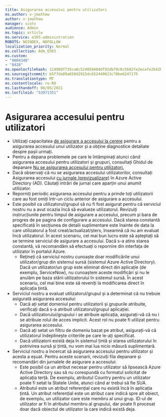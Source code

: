```yaml
---
title: Asigurarea accesului pentru utilizatori
ms.author: v-jmathew
author: v-jmathew
manager: scotv
audience: Admin
ms.topic: article
ms.service: o365-administration
ROBOTS: NOINDEX, NOFOLLOW
localization_priority: Normal
ms.collection: Adm_O365
ms.custom:
- "9004348"
- "8428"
ms.openlocfilehash: 12490df735ca8c524058404df92db79c6c5682fe2ecafe2b42baed70fa3ab142
ms.sourcegitcommit: b5f7da89a650d2915dc652449623c78be6247175
ms.translationtype: MT
ms.contentlocale: ro-RO
ms.lasthandoff: 08/05/2021
ms.locfileid: "53971351"
---
```

# <a name="user-provisioning"></a>Asigurarea accesului pentru utilizatori

- Utilizați capacitatea [de asigurare a accesului la cerere](https://docs.microsoft.com/azure/active-directory/app-provisioning/provision-on-demand) pentru a asigurarea accesului unui utilizator și a obține diagnostice detaliate despre pașii urmați.
- Pentru a depana problemele pe care le întâmpinați atunci când asigurarea accesului pentru utilizatori și grupuri, consultați Ghidul de depanare [Nu se asigurarea accesului pentru utilizatori.](https://docs.microsoft.com/azure/active-directory/app-provisioning/application-provisioning-config-problem-no-users-provisioned)
- Dacă observați că nu se asigurarea accesului utilizatorilor, consultați Asigurarea accesului [cu jurnale (previzualizare)](https://docs.microsoft.com/azure/active-directory/reports-monitoring/concept-provisioning-logs) în Azure Active Directory (AD). Căutați intrări de jurnal care aparțin unui anumit utilizator.
- Reporniți periodic asigurarea accesului pentru a prinde toți utilizatorii care au fost omiți într-un ciclu anterior de asigurare a accesului.
- Este posibil ca utilizatorul/grupul să nu fi fost asigurat pentru că serviciul nostru nu a avut ocazia încă să evalueze utilizatorul. Revizuiți instrucțiunile pentru timpul de asigurare a accesului, precum și bara de progres de pe pagina de configurare a accesului. Dacă starea constantă specificată în secțiunea de detalii suplimentare este înainte de data la care utilizatorul a fost creat/actualizat/șters, înseamnă că nu am evaluat încă utilizatorul. În acest scenariu, cel mai bun lucru este să așteptați să se termine serviciul de asigurare a accesului. Dacă s-a atins starea constantă, vă recomandăm să efectuați o repornire din interfața de utilizator în portalul Azure.
  - Rețineți că serviciul nostru cunoaște doar modificările unui utilizator/grup din sistemul sursă (sistemul Azure Active Directory). Dacă un utilizator/un grup este eliminat direct din aplicație (de exemplu, ServiceNow), nu cunoaștem aceste modificări și nu le anulăm pe baza stării utilizatorului în sistemul sursă. În acest scenariu, cel mai bine este să reveniți la modificarea direct în aplicația țintă.
- Serviciul nostru a evaluat utilizatorul/grupul și a determinat că nu trebuie asigurată asigurarea accesului:
  - Dacă ați setat domeniul pentru utilizatorii și grupurile atribuite, verificați dacă s-a atribuit utilizatorul/grupul aplicației.
  - Dacă utilizatorului/grupului i se atribuie aplicația, asigurați-vă că nu i se atribuie rolul de acces implicit. Acest rol nu poate fi utilizat pentru asigurarea accesului.
  - Dacă ați setat un filtru de domeniu bazat pe atribut, asigurați-vă că utilizatorul îndeplinește criteriile pe care le-ați specificat.
  - Dacă utilizatorii există deja în sistemul țintă și starea utilizatorului în potrivirea sursă și țintă, nu vom mai lua nicio măsură suplimentară.
- Serviciul nostru a încercat să asigurarea accesului pentru utilizator și acesta a eșuat. Pentru aceste scenarii, revizuiți fila depanare și recomandări din jurnalele de asigurare a accesului:
  - Este posibil ca un atribut necesar pentru utilizator să lipsească Azure Active Directory sau să nu corespundă cu formatul solicitat de aplicația terță. De exemplu, atributul Country pentru un utilizator poate fi setat la Statele Unite, atunci când ar trebui să fie SUA.
  - Atributul este un atribut referențial care nu există încă în aplicația țintă. Un atribut referențial este un atribut care indică spre alt obiect, de exemplu, un utilizator care este membru al unui grup. ID-ul de utilizator ar fi în atributul membru al grupului, dar poate fi procesat doar dacă obiectul de utilizator la care indică există deja.
